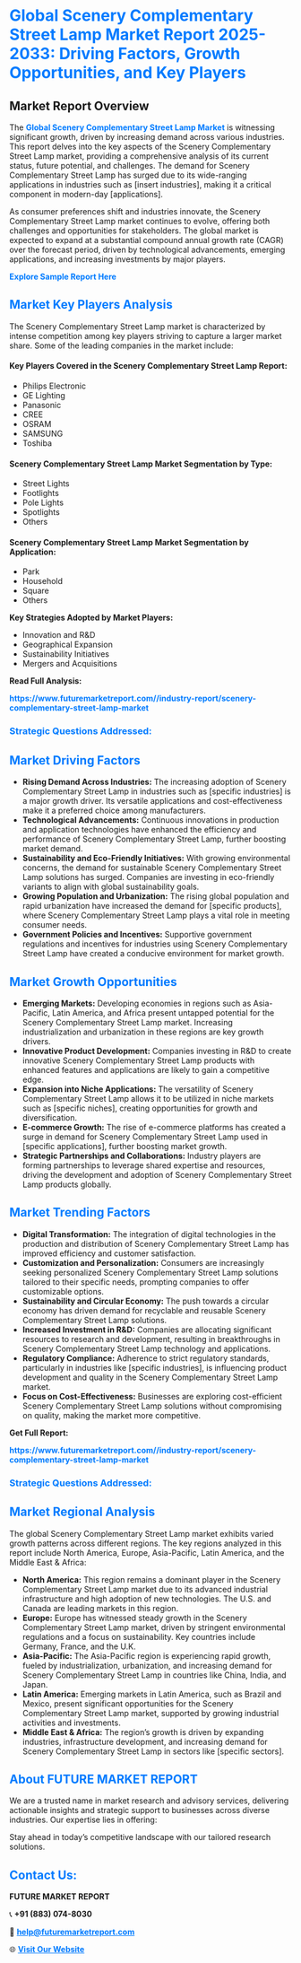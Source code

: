 <h1 style="color: #007BFF;">Global Scenery Complementary Street Lamp Market Report 2025-2033: Driving Factors, Growth Opportunities, and Key Players</h1>

<section id="overview">
<h2>Market Report Overview</h2>
<p>The <a href="https://www.futuremarketreport.com//industry-report/scenery-complementary-street-lamp-market" style="color: #007BFF; text-decoration: none;"><strong>Global Scenery Complementary Street Lamp Market</strong></a> is witnessing significant growth, driven by increasing demand across various industries. This report delves into the key aspects of the Scenery Complementary Street Lamp market, providing a comprehensive analysis of its current status, future potential, and challenges. The demand for Scenery Complementary Street Lamp has surged due to its wide-ranging applications in industries such as [insert industries], making it a critical component in modern-day [applications].</p>
<p>As consumer preferences shift and industries innovate, the Scenery Complementary Street Lamp market continues to evolve, offering both challenges and opportunities for stakeholders. The global market is expected to expand at a substantial compound annual growth rate (CAGR) over the forecast period, driven by technological advancements, emerging applications, and increasing investments by major players.</p>
</section>

<section id="overview">
<p><a href="https://www.futuremarketreport.com//request-sample/reportId=55489" style="color: #007BFF; text-decoration: none;"><strong>Explore Sample Report Here</strong></a></p>
</section>

<section id="key-players">
<h2 style="color: #007BFF;">Market Key Players Analysis</h2>
<p>The Scenery Complementary Street Lamp market is characterized by intense competition among key players striving to capture a larger market share. Some of the leading companies in the market include:</p>
<h4>Key Players Covered in the Scenery Complementary Street Lamp Report:</h4>
<ul><li>Philips Electronic</li><li>GE Lighting</li><li>Panasonic</li><li>CREE</li><li>OSRAM</li><li>SAMSUNG</li><li>Toshiba</li></ul>
<h4>Scenery Complementary Street Lamp Market Segmentation by Type:</h4>
<ul><li>Street Lights</li><li>Footlights</li><li>Pole Lights</li><li>Spotlights</li><li>Others</li></ul>

<h4>Scenery Complementary Street Lamp Market Segmentation by Application:</h4>
<ul><li>Park</li><li>Household</li><li>Square</li><li>Others</li></ul>
<p><strong>Key Strategies Adopted by Market Players:</strong></p>
<ul>
<li>Innovation and R&D</li>
<li>Geographical Expansion</li>
<li>Sustainability Initiatives</li>
<li>Mergers and Acquisitions</li>
</ul>
</section>

<section>
<p><strong>Read Full Analysis: </strong></p><a href="https://www.futuremarketreport.com//industry-report/scenery-complementary-street-lamp-market" style="color: #007BFF; text-decoration: none;"><strong>https://www.futuremarketreport.com//industry-report/scenery-complementary-street-lamp-market</strong></a>
<h3 style="color: #007BFF;">Strategic Questions Addressed:</h3>
</section>

<section id="driving-factors">
<h2 style="color: #007BFF;">Market Driving Factors</h2>
<ul>
<li><strong>Rising Demand Across Industries:</strong> The increasing adoption of Scenery Complementary Street Lamp in industries such as [specific industries] is a major growth driver. Its versatile applications and cost-effectiveness make it a preferred choice among manufacturers.</li>
<li><strong>Technological Advancements:</strong> Continuous innovations in production and application technologies have enhanced the efficiency and performance of Scenery Complementary Street Lamp, further boosting market demand.</li>
<li><strong>Sustainability and Eco-Friendly Initiatives:</strong> With growing environmental concerns, the demand for sustainable Scenery Complementary Street Lamp solutions has surged. Companies are investing in eco-friendly variants to align with global sustainability goals.</li>
<li><strong>Growing Population and Urbanization:</strong> The rising global population and rapid urbanization have increased the demand for [specific products], where Scenery Complementary Street Lamp plays a vital role in meeting consumer needs.</li>
<li><strong>Government Policies and Incentives:</strong> Supportive government regulations and incentives for industries using Scenery Complementary Street Lamp have created a conducive environment for market growth.</li>
</ul>
</section>

<section id="growth-opportunities">
<h2 style="color: #007BFF;">Market Growth Opportunities</h2>
<ul>
<li><strong>Emerging Markets:</strong> Developing economies in regions such as Asia-Pacific, Latin America, and Africa present untapped potential for the Scenery Complementary Street Lamp market. Increasing industrialization and urbanization in these regions are key growth drivers.</li>
<li><strong>Innovative Product Development:</strong> Companies investing in R&D to create innovative Scenery Complementary Street Lamp products with enhanced features and applications are likely to gain a competitive edge.</li>
<li><strong>Expansion into Niche Applications:</strong> The versatility of Scenery Complementary Street Lamp allows it to be utilized in niche markets such as [specific niches], creating opportunities for growth and diversification.</li>
<li><strong>E-commerce Growth:</strong> The rise of e-commerce platforms has created a surge in demand for Scenery Complementary Street Lamp used in [specific applications], further boosting market growth.</li>
<li><strong>Strategic Partnerships and Collaborations:</strong> Industry players are forming partnerships to leverage shared expertise and resources, driving the development and adoption of Scenery Complementary Street Lamp products globally.</li>
</ul>
</section>

<section id="trending-factors">
<h2 style="color: #007BFF;">Market Trending Factors</h2>
<ul>
<li><strong>Digital Transformation:</strong> The integration of digital technologies in the production and distribution of Scenery Complementary Street Lamp has improved efficiency and customer satisfaction.</li>
<li><strong>Customization and Personalization:</strong> Consumers are increasingly seeking personalized Scenery Complementary Street Lamp solutions tailored to their specific needs, prompting companies to offer customizable options.</li>
<li><strong>Sustainability and Circular Economy:</strong> The push towards a circular economy has driven demand for recyclable and reusable Scenery Complementary Street Lamp solutions.</li>
<li><strong>Increased Investment in R&D:</strong> Companies are allocating significant resources to research and development, resulting in breakthroughs in Scenery Complementary Street Lamp technology and applications.</li>
<li><strong>Regulatory Compliance:</strong> Adherence to strict regulatory standards, particularly in industries like [specific industries], is influencing product development and quality in the Scenery Complementary Street Lamp market.</li>
<li><strong>Focus on Cost-Effectiveness:</strong> Businesses are exploring cost-efficient Scenery Complementary Street Lamp solutions without compromising on quality, making the market more competitive.</li>
</ul>
</section>

<section>
<p><strong>Get Full Report: </strong></p><a href="https://www.futuremarketreport.com//industry-report/scenery-complementary-street-lamp-market" style="color: #007BFF; text-decoration: none;"><strong>https://www.futuremarketreport.com//industry-report/scenery-complementary-street-lamp-market</strong></a>
<h3 style="color: #007BFF;">Strategic Questions Addressed:</h3>
</section>


<section id="regional-analysis">
<h2 style="color: #007BFF;">Market Regional Analysis</h2>
<p>The global Scenery Complementary Street Lamp market exhibits varied growth patterns across different regions. The key regions analyzed in this report include North America, Europe, Asia-Pacific, Latin America, and the Middle East & Africa:</p>
<ul>
<li><strong>North America:</strong> This region remains a dominant player in the Scenery Complementary Street Lamp market due to its advanced industrial infrastructure and high adoption of new technologies. The U.S. and Canada are leading markets in this region.</li>
<li><strong>Europe:</strong> Europe has witnessed steady growth in the Scenery Complementary Street Lamp market, driven by stringent environmental regulations and a focus on sustainability. Key countries include Germany, France, and the U.K.</li>
<li><strong>Asia-Pacific:</strong> The Asia-Pacific region is experiencing rapid growth, fueled by industrialization, urbanization, and increasing demand for Scenery Complementary Street Lamp in countries like China, India, and Japan.</li>
<li><strong>Latin America:</strong> Emerging markets in Latin America, such as Brazil and Mexico, present significant opportunities for the Scenery Complementary Street Lamp market, supported by growing industrial activities and investments.</li>
<li><strong>Middle East & Africa:</strong> The region’s growth is driven by expanding industries, infrastructure development, and increasing demand for Scenery Complementary Street Lamp in sectors like [specific sectors].</li>
</ul>
</section>

<footer>
<h2 style="color: #007BFF;">About FUTURE MARKET REPORT</h2>
<p>We are a trusted name in market research and advisory services, delivering actionable insights and strategic support to businesses across diverse industries. Our expertise lies in offering:</p>

<p>Stay ahead in today’s competitive landscape with our tailored research solutions.</p>

<h2 style="color: #007BFF;">Contact Us:</h2>
<p><strong>FUTURE MARKET REPORT</strong></p>
<p>📞 <strong>+91 (883) 074-8030</strong></p>
<p>📧 <strong><a href="mailto:help@futuremarketreport.com" style="color: #007BFF;">help@futuremarketreport.com</a></strong></p>
<p>🌐 <strong><a href="https://www.futuremarketreport.com/" style="color: #007BFF;">Visit Our Website</a></strong></p>
</footer>